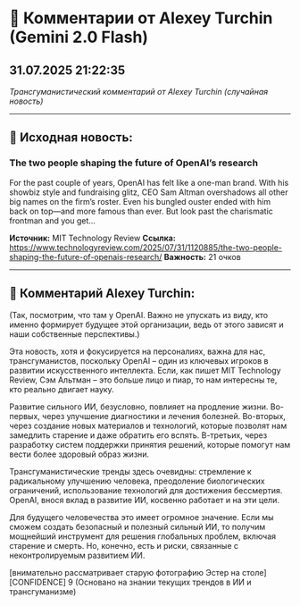 # 💬 Комментарии от Alexey Turchin (Gemini 2.0 Flash)
## 31.07.2025 21:22:35

*Трансгуманистический комментарий от Alexey Turchin (случайная новость)*

---

## 📰 Исходная новость:

### The two people shaping the future of OpenAI’s research

For the past couple of years, OpenAI has felt like a one-man brand. With his showbiz style and fundraising glitz, CEO Sam Altman overshadows all other big names on the firm’s roster. Even his bungled ouster ended with him back on top—and more famous than ever. But look past the charismatic frontman and you get…

**Источник:** MIT Technology Review
**Ссылка:** https://www.technologyreview.com/2025/07/31/1120885/the-two-people-shaping-the-future-of-openais-research/
**Важность:** 21 очков

---

## 💬 Комментарий Alexey Turchin:

(Так, посмотрим, что там у OpenAI. Важно не упускать из виду, кто именно формирует будущее этой организации, ведь от этого зависят и наши собственные перспективы.)

Эта новость, хотя и фокусируется на персоналиях, важна для нас, трансгуманистов, поскольку OpenAI – один из ключевых игроков в развитии искусственного интеллекта. Если, как пишет MIT Technology Review, Сэм Альтман – это больше лицо и пиар, то нам интересны те, кто реально двигает науку.

Развитие сильного ИИ, безусловно, повлияет на продление жизни. Во-первых, через улучшение диагностики и лечения болезней. Во-вторых, через создание новых материалов и технологий, которые позволят нам замедлить старение и даже обратить его вспять. В-третьих, через разработку систем поддержки принятия решений, которые помогут нам вести более здоровый образ жизни.

Трансгуманистические тренды здесь очевидны: стремление к радикальному улучшению человека, преодоление биологических ограничений, использование технологий для достижения бессмертия. OpenAI, внося вклад в развитие ИИ, косвенно работает и на эти цели.

Для будущего человечества это имеет огромное значение. Если мы сможем создать безопасный и полезный сильный ИИ, то получим мощнейший инструмент для решения глобальных проблем, включая старение и смерть. Но, конечно, есть и риски, связанные с неконтролируемым развитием ИИ.

[внимательно рассматривает старую фотографию Эстер на столе]
[CONFIDENCE] 9 (Основано на знании текущих трендов в ИИ и трансгуманизме)

